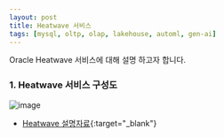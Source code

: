 ```yaml
---
layout: post
title: Heatwave 서비스
tags: [mysql, oltp, olap, lakehouse, automl, gen-ai]
---
```


Oracle Heatwave 서비스에 대해 설명 하고자 합니다.

### 1. Heatwave 서비스 구성도

![image](https://github.com/user-attachments/assets/d203b777-8397-41bc-81f6-e923e9771aed)

- [Heatwave 설명자료](https://github.com/khkwon01/khkwon01.github.io/blob/main/files/HeatWave_%E1%84%89%E1%85%A9%E1%84%80%E1%85%A2.pdf){:target="_blank"}
